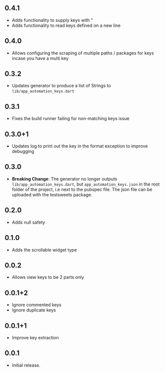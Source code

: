 ## 0.4.1

- Adds functionality to supply keys with "
- Adds functionality to read keys defined on a new line

## 0.4.0

- Allows configuring the scraping of multiple paths / packages for keys incase you have a multi key

## 0.3.2

- Updates generator to produce a list of Strings to `lib/app_automation_keys.dart`

## 0.3.1

- Fixes the build runner failing for non-matching keys issue

## 0.3.0+1

- Updates log to print out the key in the format exception to improve debugging

## 0.3.0

- **Breaking Change**: The generator no longer outputs `lib/app_automation_keys.dart`, but `app_automation_keys.json` in the root folder of the project, i.e next to the pubspec file. The json file can be uploaded with the testsweets package.

## 0.2.0

- Adds null safety

## 0.1.0

- Adds the scrollable widget type

## 0.0.2

- Allows view keys to be 2 parts only

## 0.0.1+2

- Ignore commented keys
- Ignore duplicate keys

## 0.0.1+1

- Improve key extraction

## 0.0.1

- Initial release.
